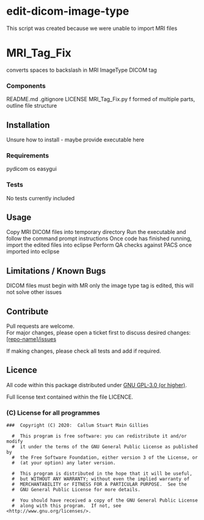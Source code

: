 # edit-dicom-image-type


This script was created because we were unable to import MRI files

# MRI_Tag_Fix

converts spaces to backslash in MRI ImageType DICOM tag

### Components

README.md
.gitignore
LICENSE
MRI_Tag_Fix.py
f formed of multiple parts, outline file structure

## Installation

Unsure how to install - maybe provide executable here

### Requirements

pydicom
os
easygui

### Tests

No tests currently included

## Usage

Copy MRI DICOM files into temporary directory
Run the executable and follow the command prompt instructions
Once code has finished running, import the edited files into eclipse
Perform QA checks against PACS once imported into eclipse

## Limitations / Known Bugs

DICOM files must begin with MR
only the image type tag is edited, this will not solve other issues

## Contribute

Pull requests are welcome.  
For major changes, please open a ticket first to discuss desired changes:  
[[repo-name]/issues](http://github.com/UCLHp/[repo-name]/issues)

If making changes, please check all tests and add if required.

## Licence

All code within this package distributed under [GNU GPL-3.0 (or higher)](https://opensource.org/licenses/GPL-3.0).

Full license text contained within the file LICENCE.

###  (C) License for all programmes

```
###  Copyright (C) 2020:  Callum Stuart Main Gillies

  #  This program is free software: you can redistribute it and/or modify
  #  it under the terms of the GNU General Public License as published by
  #  the Free Software Foundation, either version 3 of the License, or
  #  (at your option) any later version.

  #  This program is distributed in the hope that it will be useful,
  #  but WITHOUT ANY WARRANTY; without even the implied warranty of
  #  MERCHANTABILITY or FITNESS FOR A PARTICULAR PURPOSE.  See the
  #  GNU General Public License for more details.

  #  You should have received a copy of the GNU General Public License
  #  along with this program.  If not, see <http://www.gnu.org/licenses/>.
```
